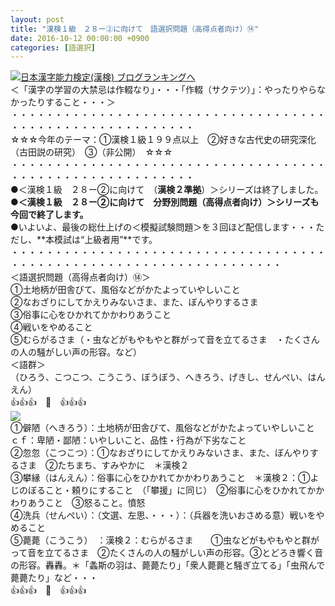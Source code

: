 ```yaml
---
layout: post
title: "漢検１級　２８ー②に向けて　語選択問題（高得点者向け）⑭"
date: 2016-10-12 00:00:00 +0900
categories: [語選択]
---
```


[![](/syuusyuu9701/assets/images/漢検１級-２８ー②に向けて-語選択問題（高得点者向け）⑭-br_c_3028_1.gif)](http://blog.with2.net/link.php?1659096:3028 "日本漢字能力検定(漢検) ブログランキングへ")[日本漢字能力検定(漢検) ブログランキングへ](http://blog.with2.net/link.php?1659096:3028)  
＜「漢字の学習の大禁忌は作輟なり」・・・「作輟（サクテツ）」：やったりやらなかったりすること・・・＞  
・・・・・・・・・・・・・・・・・・・・・・・・・・・・・・・・・・・・・・・・・・・・・・・・・・・・・・・・・  
☆☆☆今年のテーマ：①漢検１級１９９点以上　②好きな古代史の研究深化（古田説の研究）　③（非公開）　☆☆☆　　  
・・・・・・・・・・・・・・・・・・・・・・・・・・・・・・・・・・・・・・・・・・・・・・・・・・・・・・・・・  
●＜漢検１級　２８ー②に向けて　（**漢検２準拠**）＞シリーズは終了しました。  
**●＜漢検１級　２８ー②に向けて　分野別問題（高得点者向け）＞シリーズも今回で終了します。**  
●いよいよ、最後の総仕上げの＜模擬試験問題＞を３回ほど配信します・・・ただし、**本模試は“上級者用”**です。  
・・・・・・・・・・・・・・・・・・・・・・・・・・・・・・・・・・・・・・・・・・・・・・・・・・・・・・・・・・・・・・・・・・・  
＜語選択問題（高得点者向け）⑭＞  
①土地柄が田舎びて、風俗などがかたよっていやしいこと  
②なおざりにしてかえりみないさま、また、ぼんやりするさま  
③俗事に心をひかれてかかわりあうこと  
④戦いをやめること  
⑤むらがるさま（・虫などがもやもやと群がって音を立てるさま　・たくさんの人の騒がしい声の形容。など）  
＜語群＞  
（ひろう、こつこつ、こうこう、ぼうぼう、へきろう、げきし、せんぺい、はんえん）  
👍👍👍　🐒　👍👍👍  
![](/syuusyuu9701/assets/images/漢検１級-２８ー②に向けて-語選択問題（高得点者向け）⑭-393cef03644be6590598987fc337a414.png)  
①僻陋（へきろう）：土地柄が田舎びて、風俗などがかたよっていやしいこと　ｃｆ：卑陋・鄙陋：いやしいこと、品性・行為が下劣なこと  
②忽忽（こつこつ）：①なおざりにしてかえりみないさま、また、ぼんやりするさま　②たちまち、すみやかに　＊漢検２  
③攀縁（はんえん）：俗事に心をひかれてかかわりあうこと　＊漢検２：①よじのぼること・頼りにすること　（「攀援」に同じ）　②俗事に心をひかれてかかわりあうこと　③怒ること。憤怒  
④洗兵（せんぺい）：（文選、左思、・・・）：（兵器を洗いおさめる意）戦いをやめること  
⑤薨薨（こうこう）　：漢検２：むらがるさま　　①虫などがもやもやと群がって音を立てるさま　②たくさんの人の騒がしい声の形容。③とどろき響く音の形容。轟轟。＊「螽斯の羽は、薨薨たり」「衆人薨薨と騒ぎ立てる」「虫飛んで薨薨たり」など・・・  
👍👍👍　🐒　👍👍👍  